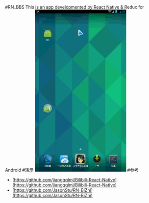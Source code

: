 #RN_BBS
This is an app developmented by React Native & Redux for Android
#演示
![](./BBS.gif)
#参考
+ [https://github.com/jiangqqlmj/Bilibili-React-Native](https://github.com/jiangqqlmj/Bilibili-React-Native)
+ [https://github.com/JasonStu/RN-BiZhi](https://github.com/JasonStu/RN-BiZhi)
